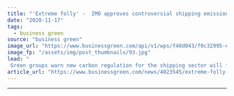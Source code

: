 ```yaml
---
title: "'Extreme folly' -  IMO approves controversial shipping emissions regulation"
date: "2020-11-17"
tags: 
  - business green
source: "business green"
image_url: "https://www.businessgreen.com/api/v1/wps/f40d043/f0c32995-ef78-4393-ac0d-5e07e6e803ac/4/fidelityseafarers-185x114.jpg"
image_fp: "/assets/img/post_thumbnails/93.jpg"
lead: "
 Green groups warn new carbon regulation for the shipping sector will fail to cap industry emissions and thus undermine global climate goals ..."
article_url: "https://www.businessgreen.com/news/4023545/extreme-folly-imo-approves-controversial-shipping-emissions-regulation"
---
```


---
